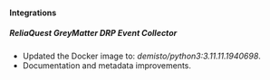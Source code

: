 
#### Integrations

##### ReliaQuest GreyMatter DRP Event Collector

- Updated the Docker image to: *demisto/python3:3.11.11.1940698*.
- Documentation and metadata improvements.
